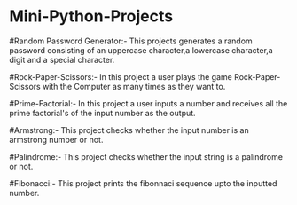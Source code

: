 # Mini-Python-Projects
#Random Password Generator:- This projects generates a random password consisting of an uppercase character,a lowercase character,a digit and a special character.



#Rock-Paper-Scissors:- In this project a user plays the game Rock-Paper-Scissors with the Computer as many times as they want to.



#Prime-Factorial:- In this project a user inputs a number and receives all the prime factorial's of the input number as the output.



#Armstrong:- This project checks whether the input number is an armstrong number or not.



#Palindrome:- This project checks whether the input string is a palindrome or not.



#Fibonacci:- This project prints the fibonnaci sequence upto the inputted number.
